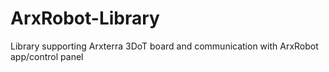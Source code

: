 # ArxRobot-Library
Library supporting Arxterra 3DoT board and communication with ArxRobot app/control panel
